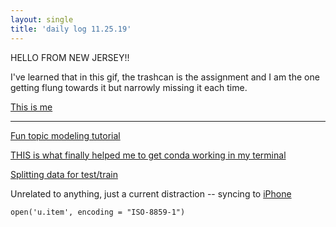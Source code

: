 ```yaml
---
layout: single
title: 'daily log 11.25.19'
---
```


HELLO FROM NEW JERSEY!!

I've learned that in this gif, the trashcan is the assignment and I am the one getting flung towards it but narrowly missing it each time.

[This is me](https://gfycat.com/grouchysimplefritillarybutterfly)

---

[Fun topic modeling tutorial](https://www.machinelearningplus.com/nlp/topic-modeling-visualization-how-to-present-results-lda-models/)

[THIS is what finally helped me to get conda working in my terminal](https://towardsdatascience.com/how-to-successfully-install-anaconda-on-a-mac-and-actually-get-it-to-work-53ce18025f97)

[Splitting data for test/train](https://stackoverflow.com/questions/35472712/how-to-split-data-on-balanced-training-set-and-test-set-on-sklearn)


Unrelated to anything, just a current distraction -- syncing to [iPhone](https://support.apple.com/en-us/HT210612)


`
open('u.item', encoding = "ISO-8859-1")
`
